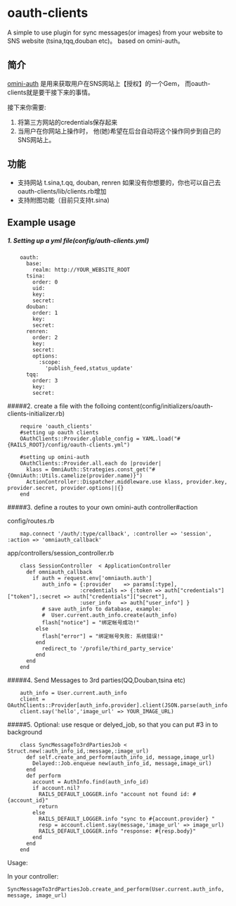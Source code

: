 oauth-clients
================

A simple to use plugin for sync messages(or images) from your website to SNS website (tsina,tqq,douban etc)。 based on omini-auth。

## 简介

[omini-auth](https://github.com/intridea/omniauth) 是用来获取用户在SNS网站上【授权】的一个Gem， 而oauth-clients就是要干接下来的事情。

接下来你需要:

1. 将第三方网站的credentials保存起来
2. 当用户在你网站上操作时， 他(她)希望在后台自动将这个操作同步到自己的SNS网站上。

## 功能

* 支持网站 t.sina,t.qq,  douban, renren
	 如果没有你想要的，你也可以自己去 oauth-clients/lib/clients.rb增加
* 支持附图功能（目前只支持t.sina)

## Example usage

##### 1. Setting up a yml file(config/auth-clients.yml)
  
		oauth:
		  base:
		    realm: http://YOUR_WEBSITE_ROOT
		  tsina:
		    order: 0
		    uid: 
		    key: 
		    secret:    
		  douban:
		    order: 1
		    key: 
		    secret: 
		  renren:
		    order: 2
		    key: 
		    secret: 
		    options: 
		      :scope:
		        'publish_feed,status_update'
		  tqq:
		    order: 3
		    key: 
		    secret: 

#####2. create a file with the folloing content(config/initializers/oauth-clients-initializer.rb)
		
		require 'oauth_clients'		
		#setting up oauth clients
		OAuthClients::Provider.globle_config = YAML.load("#{RAILS_ROOT}/config/oauth-clients.yml")

		#setting up omini-auth
		OAuthClients::Provider.all.each do |provider|
		  klass = OmniAuth::Strategies.const_get("#{OmniAuth::Utils.camelize(provider.name)}")
		  ActionController::Dispatcher.middleware.use klass, provider.key, provider.secret, provider.options||{}
		end
		
#####3. define a routes to your own omini-auth controller\#action

  config/routes.rb

		map.connect '/auth/:type/callback', :controller => 'session', :action => 'omniauth_callback'

  app/controllers/session_controller.rb

		class SessionController  < ApplicationController
		  def omniauth_callback
		    if auth = request.env['omniauth.auth']
		       auth_info = {:provider    => params[:type],
		                   :credentials => {:token => auth["credentials"]["token"],:secret => auth["credentials"]["secret"],
		                   :user_info   => auth["user_info"] }
		       # save auth_info to database, example:
		       #  User.current.auth_info.create(auth_info)				
		       flash["notice"] = "绑定帐号成功!"
		     else
		       flash["error"] = "绑定帐号失败: 系统错误!"
		     end
		       redirect_to '/profile/third_party_service'
		     end
		  end
		end
		
#####4. Send Messages to 3rd parties(QQ,Douban,tsina etc)

		auth_info = User.current.auth_info	
		client = OAuthClients::Provider[auth_info.provider].client(JSON.parse(auth_info.data))
		client.say('hello','image_url' => YOUR_IMAGE_URL)


#####5. Optional: use resque or delyed_job, so that you can put #3 in to background

		class SyncMessageTo3rdPartiesJob < Struct.new(:auth_info_id,:message,:image_url)  
		  def self.create_and_perform(auth_info_id, message,image_url)
		    Delayed::Job.enqueue new(auth_info_id, message,image_url)
		  end    
		  def perform
		    account = AuthInfo.find(auth_info_id)
		    if account.nil?
		      RAILS_DEFAULT_LOGGER.info "account not found id: #{account_id}"
		      return
		    else
		      RAILS_DEFAULT_LOGGER.info "sync to #{account.provider} "
		      resp = account.client.say(message,'image_url' => image_url)
		      RAILS_DEFAULT_LOGGER.info "response: #{resp.body}"
		    end
		  end
		end

Usage:

In your controller:

	SyncMessageTo3rdPartiesJob.create_and_perform(User.current.auth_info, message, image_url)
